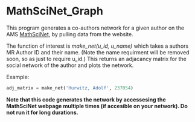 # MathSciNet_Graph
This program generates a co-authors network for a given author on the AMS [MathSciNet](http://www.ams.org/mathscinet/index.html), by pulling data from the website.

The function of interest is *make_net(u_id, u_name)* which takes a authors MR Author ID and their name. (Note the name requirment will be removed soon, so as just to require u_id.) This returns an adjacancy matrix for the social network of the author and plots the network. 

Example:
```python
adj_matrix = make_net('Hurwitz, Adolf', 237054)
```

**Note that this code generates the network by accessesing the MathSciNet webpage multiple times (if accesible on your network). Do not run it for long durations.**
